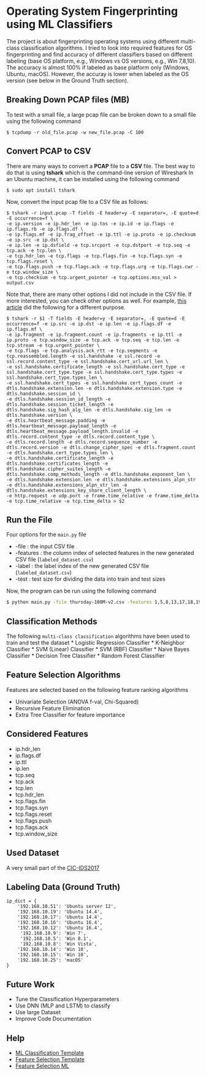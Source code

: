 # Operating System Fingerprinting using ML Classifiers
The project is about fingerprinting operating systems using different multi-class
classification algorithms. I tried to look into required features for OS fingerprinting
and find accuracy of different classifiers based on different labeling (base OS platform, 
e.g., Windows vs OS versions, e.g., Win 7,8,10). The accuracy is almost 100% if labeled 
as base platform only (Windows, Ubuntu, macOS). However, the accuray is lower when 
labeled as the OS version (see below in the Ground Truth section).

## Breaking Down PCAP files (MB)
To test with a small file, a large pcap file can be broken down to a small file 
using the following command
```
$ tcpdump -r old_file.pcap -w new_file.pcap -C 100
```

## Convert PCAP to CSV
There are many ways to convert a **PCAP** file to a **CSV** file.
The best way to do that is using **tshark** which is the command-line version of Wireshark
In an Ubuntu machine, it can be installed using the following command
```
$ sudo apt install tshark
```

Now, convert the input pcap file to a CSV file as follows:
```
$ tshark -r input.pcap -T fields -E header=y -E separator=, -E quote=d -E occurrence=f \
-e ip.version -e ip.hdr_len -e ip.tos -e ip.id -e ip.flags -e ip.flags.rb -e ip.flags.df \ 
-e ip.flags.mf -e ip.frag_offset -e ip.ttl -e ip.proto -e ip.checksum -e ip.src -e ip.dst \ 
-e ip.len -e ip.dsfield -e tcp.srcport -e tcp.dstport -e tcp.seq -e tcp.ack -e tcp.len \ 
-e tcp.hdr_len -e tcp.flags -e tcp.flags.fin -e tcp.flags.syn -e tcp.flags.reset \ 
-e tcp.flags.push -e tcp.flags.ack -e tcp.flags.urg -e tcp.flags.cwr -e tcp.window_size \ 
-e tcp.checksum -e tcp.urgent_pointer -e tcp.options.mss_val > output.csv
```

Note that, there are many other options I did not include in the CSV file. If more interested, 
you can check other options as well. For example, [this article](https://www.linkedin.com/pulse/build-machine-learning-model-network-flow-tao-liu/) did the following for a different purpose.
```
$ tshark -r $1 -T fields -E header=y -E separator=, -E quote=d -E occurrence=f -e ip.src -e ip.dst -e ip.len -e ip.flags.df -e ip.flags.mf \
-e ip.fragment -e ip.fragment.count -e ip.fragments -e ip.ttl -e ip.proto -e tcp.window_size -e tcp.ack -e tcp.seq -e tcp.len -e tcp.stream -e tcp.urgent_pointer \
-e tcp.flags -e tcp.analysis.ack_rtt -e tcp.segments -e tcp.reassembled.length -e ssl.handshake -e ssl.record -e ssl.record.content_type -e ssl.handshake.cert_url.url_len \
-e ssl.handshake.certificate_length -e ssl.handshake.cert_type -e ssl.handshake.cert_type.type -e ssl.handshake.cert_type.types -e ssl.handshake.cert_type.types_len \
-e ssl.handshake.cert_types -e ssl.handshake.cert_types_count -e dtls.handshake.extension.len -e dtls.handshake.extension.type -e dtls.handshake.session_id \
-e dtls.handshake.session_id_length -e dtls.handshake.session_ticket_length -e dtls.handshake.sig_hash_alg_len -e dtls.handshake.sig_len -e dtls.handshake.version \
-e dtls.heartbeat_message.padding -e dtls.heartbeat_message.payload_length -e dtls.heartbeat_message.payload_length.invalid -e dtls.record.content_type -e dtls.record.content_type \
-e dtls.record.length -e dtls.record.sequence_number -e dtls.record.version -e dtls.change_cipher_spec -e dtls.fragment.count -e dtls.handshake.cert_type.types_len \
-e dtls.handshake.certificate_length -e dtls.handshake.certificates_length -e dtls.handshake.cipher_suites_length -e dtls.handshake.comp_methods_length -e dtls.handshake.exponent_len \
-e dtls.handshake.extension.len -e dtls.handshake.extensions_alpn_str -e dtls.handshake.extensions_alpn_str_len -e dtls.handshake.extensions_key_share_client_length \
-e http.request -e udp.port -e frame.time_relative -e frame.time_delta -e tcp.time_relative -e tcp.time_delta > $2
```

## Run the File
Four options for the `main.py` file
* -file     : the input CSV file
* -features : the column index of selected features in the new generated CSV file (`labeled_dataset.csv`)
* -label    : the label index of the new generated CSV file (`labeled_dataset.csv`)
* -test     : test size for dividing the data into train and test sizes

Now, the program can be run using the following command
```sh
$ python main.py -file thursday-100M-v2.csv -features 1,5,8,13,17,18,19,20,22,23,24,25,26,29 -label 32 -test 0.2 > report.txt
```

## Classification Methods
The following `multi-class classification` algorithms have been used to train and test the dataset 
    * Logistic Regression Classifier
    * K-Neighbor Classifier
    * SVM (Linear) Classifier
    * SVM (RBF) Classifier
    * Naive Bayes Classifier
    * Decision Tree Classifier
    * Random Forest Classifier

## Feature Selection Algorithms
Features are selected based on the following feature ranking algorithms
* Univariate Selection (ANOVA f-val, Chi-Squared)
* Recursive Feature Elimination 
* Extra Tree Classifier for feature importance


## Considered Features
* ip.hdr_len
* ip.flags.df
* ip.ttl
* ip.len
* tcp.seq
* tcp.ack
* tcp.len
* tcp.hdr_len
* tcp.flags.fin
* tcp.flags.syn
* tcp.flags.reset
* tcp.flags.push
* tcp.flags.ack
* tcp.window_size


## Used Dataset
A very small part of the [CIC-IDS2017](https://www.unb.ca/cic/datasets/ids-2017.html)

## Labeling Data (Ground Truth)
```
ip_dict = {
    '192.168.10.51': 'Ubuntu server 12',
    '192.168.10.19': 'Ubuntu 14.4',
    '192.168.10.17': 'Ubuntu 14.4',
    '192.168.10.16': 'Ubuntu 16.4',
    '192.168.10.12': 'Ubuntu 16.4',
     '192.168.10.9': 'Win 7',
     '192.168.10.5': 'Win 8.1',
     '192.168.10.8': 'Win Vista',
    '192.168.10.14': 'Win 10',
    '192.168.10.15': 'Win 10',
    '192.168.10.25': 'macOS'
}
```

## Future Work
* Tune the Classification Hyperparameters
* Use DNN (MLP and LSTM) to classify
* Use large Dataset
* Improve Code Documentation


## Help
* [ML Classification Template](https://gist.github.com/shantoroy/2172937f5157998069d667b362e3fe81)
* [Feature Selection Template](https://gist.github.com/shantoroy/9bb4da0b2a281e3c91cc836045b6c74d)
* [Feature Selection ML](https://machinelearningmastery.com/feature-selection-machine-learning-python/)